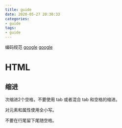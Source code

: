 ```yaml
---
title: guide
date: 2020-05-27 20:30:33
categories:
- guide
tags:
- guide
---
```


编码规范 
[google](https://developers.google.com/style/html-formatting)
[google](https://google.github.io/styleguide/htmlcssguide.html)

# HTML
## 缩进
次缩进2个空格，不要使用 tab 或者混合 tab 和空格的缩进。

对元素和属性使用全小写。

不要在行尾留下尾随空格。

